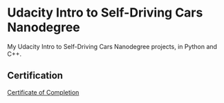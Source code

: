 # Udacity Intro to Self-Driving Cars Nanodegree

My Udacity Intro to Self-Driving Cars Nanodegree projects, in Python and C++.

## Certification

[Certificate of Completion](certificate-of-completion.png)

